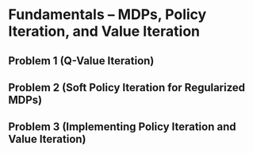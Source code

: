 # Fundamentals – MDPs, Policy Iteration, and Value Iteration

## Problem 1 (Q-Value Iteration)
## Problem 2 (Soft Policy Iteration for Regularized MDPs)
## Problem 3 (Implementing Policy Iteration and Value Iteration) 
